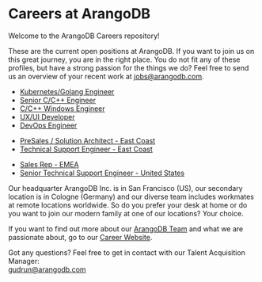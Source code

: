 # Careers at ArangoDB
Welcome to the ArangoDB Careers repository! 

These are the current open positions at ArangoDB. If you want to join us on this great journey, you are in the right place. You do not fit any of these profiles, but have a strong passion for the things we do? Feel free to send us an overview of your recent work at jobs@arangodb.com.
* [Kubernetes/Golang Engineer](https://careers.arangodb.com/p/eba7aeecaaf701-kubernetes-engineer-m-f)
* [Senior C/C++ Engineer](https://careers.arangodb.com/p/603f783b3a3101-senior-developer-c-c-m-f)
* [C/C++ Windows Engineer](https://careers.arangodb.com/p/4f3df03efaca01-c-c-developer-m-f)
* [UX/UI Developer](https://careers.arangodb.com/p/bcff55d7f4d501-ui-designer-developer-m-f)
* [DevOps Engineer](https://careers.arangodb.com/p/a4669cdeefaa01-devops-engineer-ci-cd-f-m)

- [PreSales / Solution Architect - East Coast](https://careers.arangodb.com/p/d47715da1e8c01-pre-sales-solution-architect-m-f--east-coast)
- [Technical Support Engineer - East Coast](https://careers.arangodb.com/p/9ba6bba51a8e01-senior-technical-engineer-m-f--east-coast)

* [Sales Rep - EMEA](https://careers.arangodb.com/p/f061e2535fbf01-sales-executive-m-f-x--emea)  
* [Senior Technical Support Engineer - United States](https://careers.arangodb.com/p/5e16b284884501-senior-technical-support-engineer-m-f-x--united-states)  

Our headquarter ArangoDB Inc. is in San Francisco (US), our secondary location is in Cologne (Germany) and our diverse team includes workmates at remote locations worldwide. So do you prefer your desk at home or do you want to join our modern family at one of our locations? Your choice.

If you want to find out more about our [ArangoDB Team](https://arangodb.com/about-arangodb) and what we are passionate about, go to our [Career Website](https://careers.arangodb.com).

Got any questions? Feel free to get in contact with our Talent Acquisition Manager:\
gudrun@arangodb.com
